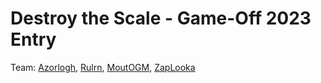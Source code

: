 # Destroy the Scale - Game-Off 2023 Entry

Team: [Azorlogh](https://github.com/Azorlogh), [Rulrn](https://github.com/Rulrn), [MoutOGM](https://github.com/MoutOGM), [ZapLooka](https://github.com/ZapLooka)
